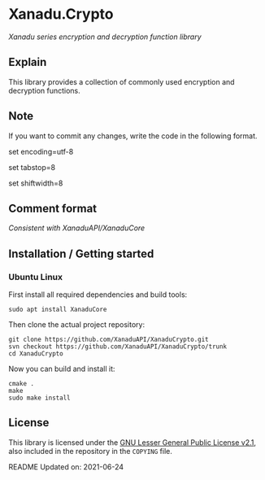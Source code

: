 # Xanadu.Crypto

*Xanadu series encryption and decryption function library*


## Explain

This library provides a collection of commonly used encryption and decryption functions.


## Note

If you want to commit any changes, write the code in the following format.

set encoding=utf-8

set tabstop=8

set shiftwidth=8


## Comment format

*Consistent with XanaduAPI/XanaduCore*


## Installation / Getting started

### Ubuntu Linux

First install all required dependencies and build tools:
```shell
sudo apt install XanaduCore
```

Then clone the actual project repository:
```shell
git clone https://github.com/XanaduAPI/XanaduCrypto.git
svn checkout https://github.com/XanaduAPI/XanaduCrypto/trunk
cd XanaduCrypto
```

Now you can build and install it:
```shell
cmake .
make
sudo make install
```

## License

This library is licensed under the [GNU Lesser General Public License v2.1](https://www.gnu.org/licenses/lgpl-2.1.en.html),
also included in the repository in the `COPYING` file.

README Updated on: 2021-06-24
